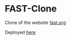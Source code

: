 # FAST-Clone
Clone of the website [fast.org](https://fast.org/)

Deployed [here](https://aaryan200.github.io/FAST-Clone/)
